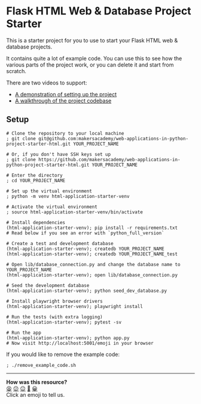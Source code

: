 # Flask HTML Web & Database Project Starter

This is a starter project for you to use to start your Flask HTML web & database
projects.

It contains quite a lot of example code. You can use this to see how the various
parts of the project work, or you can delete it and start from scratch.

There are two videos to support:

* [A demonstration of setting up the project](https://www.youtube.com/watch?v=YStsRfMVx44&t=0s)
* [A walkthrough of the project codebase](https://www.youtube.com/watch?v=YStsRfMVx44&t=314s)

## Setup

```shell
# Clone the repository to your local machine
; git clone git@github.com:makersacademy/web-applications-in-python-project-starter-html.git YOUR_PROJECT_NAME

# Or, if you don't have SSH keys set up
; git clone https://github.com/makersacademy/web-applications-in-python-project-starter-html.git YOUR_PROJECT_NAME

# Enter the directory
; cd YOUR_PROJECT_NAME

# Set up the virtual environment
; python -m venv html-application-starter-venv

# Activate the virtual environment
; source html-application-starter-venv/bin/activate 

# Install dependencies
(html-application-starter-venv); pip install -r requirements.txt
# Read below if you see an error with `python_full_version`

# Create a test and development database
(html-application-starter-venv); createdb YOUR_PROJECT_NAME
(html-application-starter-venv); createdb YOUR_PROJECT_NAME_test

# Open lib/database_connection.py and change the database name to YOUR_PROJECT_NAME
(html-application-starter-venv); open lib/database_connection.py

# Seed the development database
(html-application-starter-venv); python seed_dev_database.py

# Install playwright browser drivers
(html-application-starter-venv); playwright install

# Run the tests (with extra logging)
(html-application-starter-venv); pytest -sv

# Run the app
(html-application-starter-venv); python app.py
# Now visit http://localhost:5001/emoji in your browser
```

If you would like to remove the example code:

```shell
; ./remove_example_code.sh
```


<!-- BEGIN GENERATED SECTION DO NOT EDIT -->

---

**How was this resource?**  
[😫](https://airtable.com/shrUJ3t7KLMqVRFKR?prefill_Repository=makersacademy%2Fweb-applications-in-python-project-starter-html&prefill_File=README.md&prefill_Sentiment=😫) [😕](https://airtable.com/shrUJ3t7KLMqVRFKR?prefill_Repository=makersacademy%2Fweb-applications-in-python-project-starter-html&prefill_File=README.md&prefill_Sentiment=😕) [😐](https://airtable.com/shrUJ3t7KLMqVRFKR?prefill_Repository=makersacademy%2Fweb-applications-in-python-project-starter-html&prefill_File=README.md&prefill_Sentiment=😐) [🙂](https://airtable.com/shrUJ3t7KLMqVRFKR?prefill_Repository=makersacademy%2Fweb-applications-in-python-project-starter-html&prefill_File=README.md&prefill_Sentiment=🙂) [😀](https://airtable.com/shrUJ3t7KLMqVRFKR?prefill_Repository=makersacademy%2Fweb-applications-in-python-project-starter-html&prefill_File=README.md&prefill_Sentiment=😀)  
Click an emoji to tell us.

<!-- END GENERATED SECTION DO NOT EDIT -->
